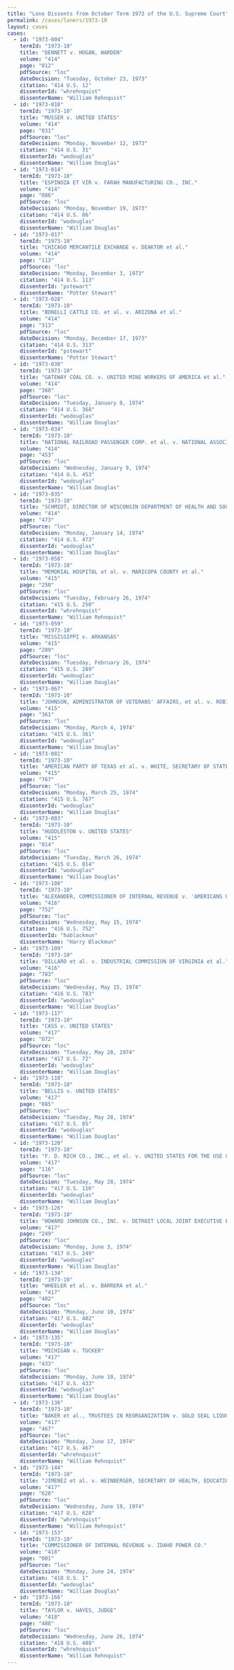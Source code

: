 ```yaml
---
title: "Lone Dissents from October Term 1973 of the U.S. Supreme Court"
permalink: /cases/loners/1973-10
layout: cases
cases:
  - id: "1973-004"
    termId: "1973-10"
    title: "DENNETT v. HOGAN, WARDEN"
    volume: "414"
    page: "012"
    pdfSource: "loc"
    dateDecision: "Tuesday, October 23, 1973"
    citation: "414 U.S. 12"
    dissenterId: "whrehnquist"
    dissenterName: "William Rehnquist"
  - id: "1973-010"
    termId: "1973-10"
    title: "MUSSER v. UNITED STATES"
    volume: "414"
    page: "031"
    pdfSource: "loc"
    dateDecision: "Monday, November 12, 1973"
    citation: "414 U.S. 31"
    dissenterId: "wodouglas"
    dissenterName: "William Douglas"
  - id: "1973-014"
    termId: "1973-10"
    title: "ESPINOZA ET VIR v. FARAH MANUFACTURING CO., INC."
    volume: "414"
    page: "086"
    pdfSource: "loc"
    dateDecision: "Monday, November 19, 1973"
    citation: "414 U.S. 86"
    dissenterId: "wodouglas"
    dissenterName: "William Douglas"
  - id: "1973-017"
    termId: "1973-10"
    title: "CHICAGO MERCANTILE EXCHANGE v. DEAKTOR et al."
    volume: "414"
    page: "113"
    pdfSource: "loc"
    dateDecision: "Monday, December 3, 1973"
    citation: "414 U.S. 113"
    dissenterId: "pstewart"
    dissenterName: "Potter Stewart"
  - id: "1973-028"
    termId: "1973-10"
    title: "BONELLI CATTLE CO. et al. v. ARIZONA et al."
    volume: "414"
    page: "313"
    pdfSource: "loc"
    dateDecision: "Monday, December 17, 1973"
    citation: "414 U.S. 313"
    dissenterId: "pstewart"
    dissenterName: "Potter Stewart"
  - id: "1973-030"
    termId: "1973-10"
    title: "GATEWAY COAL CO. v. UNITED MINE WORKERS OF AMERICA et al."
    volume: "414"
    page: "368"
    pdfSource: "loc"
    dateDecision: "Tuesday, January 8, 1974"
    citation: "414 U.S. 368"
    dissenterId: "wodouglas"
    dissenterName: "William Douglas"
  - id: "1973-034"
    termId: "1973-10"
    title: "NATIONAL RAILROAD PASSENGER CORP. et al. v. NATIONAL ASSOCIATION OF RAILROAD PASSENGERS"
    volume: "414"
    page: "453"
    pdfSource: "loc"
    dateDecision: "Wednesday, January 9, 1974"
    citation: "414 U.S. 453"
    dissenterId: "wodouglas"
    dissenterName: "William Douglas"
  - id: "1973-035"
    termId: "1973-10"
    title: "SCHMIDT, DIRECTOR OF WISCONSIN DEPARTMENT OF HEALTH AND SOCIAL SERVICES, et al. v. LESSARD"
    volume: "414"
    page: "473"
    pdfSource: "loc"
    dateDecision: "Monday, January 14, 1974"
    citation: "414 U.S. 473"
    dissenterId: "wodouglas"
    dissenterName: "William Douglas"
  - id: "1973-058"
    termId: "1973-10"
    title: "MEMORIAL HOSPITAL et al. v. MARICOPA COUNTY et al."
    volume: "415"
    page: "250"
    pdfSource: "loc"
    dateDecision: "Tuesday, February 26, 1974"
    citation: "415 U.S. 250"
    dissenterId: "whrehnquist"
    dissenterName: "William Rehnquist"
  - id: "1973-059"
    termId: "1973-10"
    title: "MISSISSIPPI v. ARKANSAS"
    volume: "415"
    page: "289"
    pdfSource: "loc"
    dateDecision: "Tuesday, February 26, 1974"
    citation: "415 U.S. 289"
    dissenterId: "wodouglas"
    dissenterName: "William Douglas"
  - id: "1973-067"
    termId: "1973-10"
    title: "JOHNSON, ADMINISTRATOR OF VETERANS' AFFAIRS, et al. v. ROBISON"
    volume: "415"
    page: "361"
    pdfSource: "loc"
    dateDecision: "Monday, March 4, 1974"
    citation: "415 U.S. 361"
    dissenterId: "wodouglas"
    dissenterName: "William Douglas"
  - id: "1973-081"
    termId: "1973-10"
    title: "AMERICAN PARTY OF TEXAS et al. v. WHITE, SECRETARY OF STATE OF TEXAS"
    volume: "415"
    page: "767"
    pdfSource: "loc"
    dateDecision: "Monday, March 25, 1974"
    citation: "415 U.S. 767"
    dissenterId: "wodouglas"
    dissenterName: "William Douglas"
  - id: "1973-083"
    termId: "1973-10"
    title: "HUDDLESTON v. UNITED STATES"
    volume: "415"
    page: "814"
    pdfSource: "loc"
    dateDecision: "Tuesday, March 26, 1974"
    citation: "415 U.S. 814"
    dissenterId: "wodouglas"
    dissenterName: "William Douglas"
  - id: "1973-108"
    termId: "1973-10"
    title: "ALEXANDER, COMMISSIONER OF INTERNAL REVENUE v. 'AMERICANS UNITED' INC."
    volume: "416"
    page: "752"
    pdfSource: "loc"
    dateDecision: "Wednesday, May 15, 1974"
    citation: "416 U.S. 752"
    dissenterId: "hablackmun"
    dissenterName: "Harry Blackmun"
  - id: "1973-109"
    termId: "1973-10"
    title: "DILLARD et al. v. INDUSTRIAL COMMISSION OF VIRGINIA et al."
    volume: "416"
    page: "783"
    pdfSource: "loc"
    dateDecision: "Wednesday, May 15, 1974"
    citation: "416 U.S. 783"
    dissenterId: "wodouglas"
    dissenterName: "William Douglas"
  - id: "1973-117"
    termId: "1973-10"
    title: "CASS v. UNITED STATES"
    volume: "417"
    page: "072"
    pdfSource: "loc"
    dateDecision: "Tuesday, May 28, 1974"
    citation: "417 U.S. 72"
    dissenterId: "wodouglas"
    dissenterName: "William Douglas"
  - id: "1973-118"
    termId: "1973-10"
    title: "BELLIS v. UNITED STATES"
    volume: "417"
    page: "085"
    pdfSource: "loc"
    dateDecision: "Tuesday, May 28, 1974"
    citation: "417 U.S. 85"
    dissenterId: "wodouglas"
    dissenterName: "William Douglas"
  - id: "1973-120"
    termId: "1973-10"
    title: "F. D. RICH CO., INC., et al. v. UNITED STATES FOR THE USE OF INDUSTRIAL LUMBER CO., INC."
    volume: "417"
    page: "116"
    pdfSource: "loc"
    dateDecision: "Tuesday, May 28, 1974"
    citation: "417 U.S. 116"
    dissenterId: "wodouglas"
    dissenterName: "William Douglas"
  - id: "1973-126"
    termId: "1973-10"
    title: "HOWARD JOHNSON CO., INC. v. DETROIT LOCAL JOINT EXECUTIVE BOARD, HOTEL &amp; RESTAURANT EMPLOYEES &amp; BARTENDERS INTERNATIONAL UNION, AFL-CIO"
    volume: "417"
    page: "249"
    pdfSource: "loc"
    dateDecision: "Monday, June 3, 1974"
    citation: "417 U.S. 249"
    dissenterId: "wodouglas"
    dissenterName: "William Douglas"
  - id: "1973-134"
    termId: "1973-10"
    title: "WHEELER et al. v. BARRERA et al."
    volume: "417"
    page: "402"
    pdfSource: "loc"
    dateDecision: "Monday, June 10, 1974"
    citation: "417 U.S. 402"
    dissenterId: "wodouglas"
    dissenterName: "William Douglas"
  - id: "1973-135"
    termId: "1973-10"
    title: "MICHIGAN v. TUCKER"
    volume: "417"
    page: "433"
    pdfSource: "loc"
    dateDecision: "Monday, June 10, 1974"
    citation: "417 U.S. 433"
    dissenterId: "wodouglas"
    dissenterName: "William Douglas"
  - id: "1973-136"
    termId: "1973-10"
    title: "BAKER et al., TRUSTEES IN REORGANIZATION v. GOLD SEAL LIQUORS, INC."
    volume: "417"
    page: "467"
    pdfSource: "loc"
    dateDecision: "Monday, June 17, 1974"
    citation: "417 U.S. 467"
    dissenterId: "whrehnquist"
    dissenterName: "William Rehnquist"
  - id: "1973-144"
    termId: "1973-10"
    title: "JIMENEZ et al. v. WEINBERGER, SECRETARY OF HEALTH, EDUCATION, AND WELFARE"
    volume: "417"
    page: "628"
    pdfSource: "loc"
    dateDecision: "Wednesday, June 19, 1974"
    citation: "417 U.S. 628"
    dissenterId: "whrehnquist"
    dissenterName: "William Rehnquist"
  - id: "1973-153"
    termId: "1973-10"
    title: "COMMISSIONER OF INTERNAL REVENUE v. IDAHO POWER CO."
    volume: "418"
    page: "001"
    pdfSource: "loc"
    dateDecision: "Monday, June 24, 1974"
    citation: "418 U.S. 1"
    dissenterId: "wodouglas"
    dissenterName: "William Douglas"
  - id: "1973-166"
    termId: "1973-10"
    title: "TAYLOR v. HAYES, JUDGE"
    volume: "418"
    page: "488"
    pdfSource: "loc"
    dateDecision: "Wednesday, June 26, 1974"
    citation: "418 U.S. 488"
    dissenterId: "whrehnquist"
    dissenterName: "William Rehnquist"
---
```

